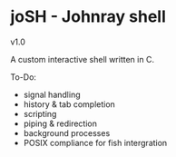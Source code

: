 # joSH - Johnray shell
v1.0

A custom interactive shell written in C.

To-Do:
- signal handling
- history & tab completion
- scripting
- piping & redirection
- background processes
- POSIX compliance for fish intergration